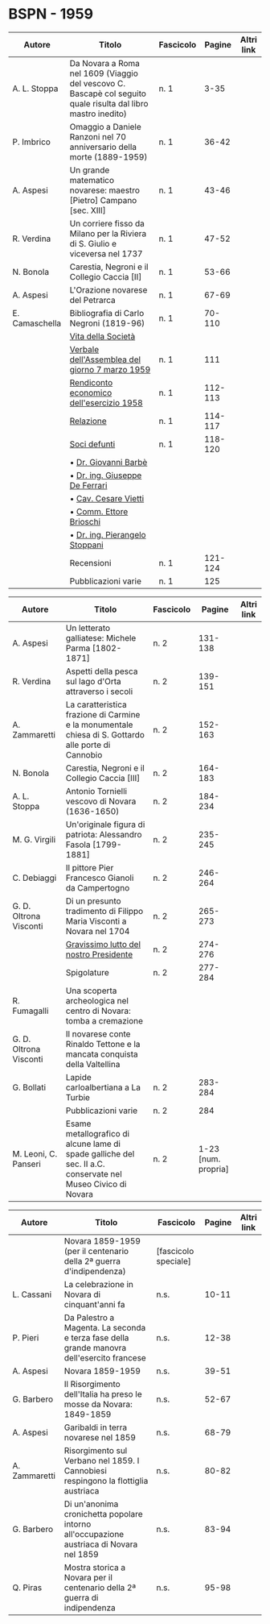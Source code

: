# BSPN - 1959

| Autore         | Titolo                                                                                                        | Fascicolo | Pagine  | Altri link |
|----------------|---------------------------------------------------------------------------------------------------------------|-----------|---------|------------|
| A. L. Stoppa   | Da Novara a Roma nel 1609 (Viaggio del vescovo C. Bascapè col seguito quale risulta dal libro mastro inedito) | n. 1      | 3-35    |            |
| P. Imbrico     | Omaggio a Daniele Ranzoni nel 70 anniversario della morte (1889-1959)                                         | n. 1      | 36-42   |            |
| A. Aspesi      | Un grande matematico novarese: maestro [Pietro] Campano [sec. XIII]                                           | n. 1      | 43-46   |            |
| R. Verdina     | Un corriere fisso da Milano per la Riviera di S. Giulio e viceversa nel 1737                                  | n. 1      | 47-52   |            |
| N. Bonola      | Carestia, Negroni e il Collegio Caccia [II]                                                                   | n. 1      | 53-66   |            |
| A. Aspesi      | L'Orazione novarese del Petrarca                                                                              | n. 1      | 67-69   |            |
| E. Camaschella | Bibliografia di Carlo Negroni (1819-96)                                                                       | n. 1      | 70-110  |            |
|                | [Vita della Società](http://www.ssno.it/BSPNo/bspn_vita59.html#590)                                           |           |         |            |
|                | [Verbale dell'Assemblea del giorno 7 marzo 1959](http://www.ssno.it/BSPNo/bspn_vita59.html#591)               | n. 1      | 111     |            |
|                | [Rendiconto economico dell'esercizio 1958](http://www.ssno.it/BSPNo/bspn_vita59.html#592)                     | n. 1      | 112-113 |            |
|                | [Relazione](http://www.ssno.it/BSPNo/bspn_vita59.html#593)                                                    | n. 1      | 114-117 |            |
|                | [Soci defunti](http://www.ssno.it/BSPNo/bspn_vita59.html#594)                                                 | n. 1      | 118-120 |            |
|                | • [Dr. Giovanni Barbè](http://www.ssno.it/BSPNo/bspn_vita59.html#594-1)                                       |           |         |            |
|                | • [Dr. ing. Giuseppe De Ferrari](http://www.ssno.it/BSPNo/bspn_vita59.html#594-2)                             |           |         |            |
|                | • [Cav. Cesare Vietti](http://www.ssno.it/BSPNo/bspn_vita59.html#594-3)                                       |           |         |            |
|                | • [Comm. Ettore Brioschi](http://www.ssno.it/BSPNo/bspn_vita59.html#594-4)                                    |           |         |            |
|                | • [Dr. ing. Pierangelo Stoppani](http://www.ssno.it/BSPNo/bspn_vita59.html#594-5)                             |           |         |            |
|                | Recensioni                                                                                                    | n. 1      | 121-124 |            |
|                | Pubblicazioni varie                                                                                           | n. 1      | 125     |            |

| Autore                 | Titolo                                                                                                       | Fascicolo | Pagine              | Altri link |
|------------------------|--------------------------------------------------------------------------------------------------------------|-----------|---------------------|------------|
| A. Aspesi              | Un letterato galliatese: Michele Parma [1802-1871]                                                           | n. 2      | 131-138             |            |
| R. Verdina             | Aspetti della pesca sul lago d'Orta attraverso i secoli                                                      | n. 2      | 139-151             |            |
| A. Zammaretti          | La caratteristica frazione di Carmine e la monumentale chiesa di S. Gottardo alle porte di Cannobio          | n. 2      | 152-163             |            |
| N. Bonola              | Carestia, Negroni e il Collegio Caccia [III]                                                                 | n. 2      | 164-183             |            |
| A. L. Stoppa           | Antonio Tornielli vescovo di Novara (1636-1650)                                                              | n. 2      | 184-234             |            |
| M. G. Virgili          | Un'originale figura di patriota: Alessandro Fasola [1799-1881]                                               | n. 2      | 235-245             |            |
| C. Debiaggi            | Il pittore Pier Francesco Gianoli da Campertogno                                                             | n. 2      | 246-264             |            |
| G. D. Oltrona Visconti | Di un presunto tradimento di Filippo Maria Visconti a Novara nel 1704                                        | n. 2      | 265-273             |            |
|                        | [Gravissimo lutto del nostro Presidente](http://www.ssno.it/BSPNo/bspn_vita59.html#594-6)                    | n. 2      | 274-276             |            |
|                        | Spigolature                                                                                                  | n. 2      | 277-284             |            |
| R. Fumagalli           | Una scoperta archeologica nel centro di Novara: tomba a cremazione                                           |           |                     |
| G. D. Oltrona Visconti | Il novarese conte Rinaldo Tettone e la mancata conquista della Valtellina                                    |           |                     |
| G. Bollati             | Lapide carloalbertiana a La Turbie                                                                           | n. 2      | 283-284             |            |
|                        | Pubblicazioni varie                                                                                          | n. 2      | 284                 |            |
| M. Leoni, C. Panseri   | Esame metallografico di alcune lame di spade galliche del sec. II a.C. conservate nel Museo Civico di Novara | n. 2      | 1-23 [num. propria] |            |

| Autore        | Titolo                                                                                     | Fascicolo            | Pagine | Altri link |
|---------------|--------------------------------------------------------------------------------------------|----------------------|--------|------------|
|               | Novara 1859-1959 (per il centenario della 2ª guerra d'indipendenza)                        | [fascicolo speciale] |        |
| L. Cassani    | La celebrazione in Novara di cinquant'anni fa                                              | n.s.                 | 10-11  |            |
| P. Pieri      | Da Palestro a Magenta. La seconda e terza fase della grande manovra dell'esercito francese | n.s.                 | 12-38  |            |
| A. Aspesi     | Novara 1859-1959                                                                           | n.s.                 | 39-51  |            |
| G. Barbero    | Il Risorgimento dell'Italia ha preso le mosse da Novara: 1849-1859                         | n.s.                 | 52-67  |            |
| A. Aspesi     | Garibaldi in terra novarese nel 1859                                                       | n.s.                 | 68-79  |            |
| A. Zammaretti | Risorgimento sul Verbano nel 1859. I Cannobiesi respingono la flottiglia austriaca         | n.s.                 | 80-82  |            |
| G. Barbero    | Di un'anonima cronichetta popolare intorno all'occupazione austriaca di Novara nel 1859    | n.s.                 | 83-94  |            |
| Q. Piras      | Mostra storica a Novara per il centenario della 2ª guerra di indipendenza                  | n.s.                 | 95-98  |            |
